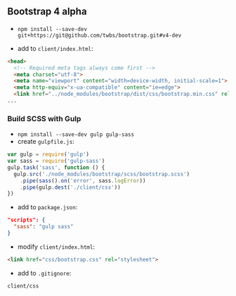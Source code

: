 ## Bootstrap 4 alpha

- `npm install --save-dev git+https://git@github.com/twbs/bootstrap.git#v4-dev`

- add to `client/index.html`:

```html
<head>
  <!-- Required meta tags always come first -->
  <meta charset="utf-8">
  <meta name="viewport" content="width=device-width, initial-scale=1">
  <meta http-equiv="x-ua-compatible" content="ie=edge">
  <link href="../node_modules/bootstrap/dist/css/bootstrap.min.css" rel="stylesheet" />
...
```

### Build SCSS with Gulp

- `npm install --save-dev gulp gulp-sass`
- create `gulpfile.js`:

```javascript
var gulp = require('gulp')
var sass = require('gulp-sass')
gulp.task('sass', function () {
  gulp.src('./node_modules/bootstrap/scss/bootstrap.scss')
    .pipe(sass().on('error', sass.logError))
    .pipe(gulp.dest('./client/css'))
})
```

- add to `package.json`:

```json
"scripts": {
  "sass": "gulp sass"
}
```

- modify `client/index.html`:

```html
<link href="css/bootstrap.css" rel="stylesheet">
```

- add to `.gitignore`:

`client/css`
